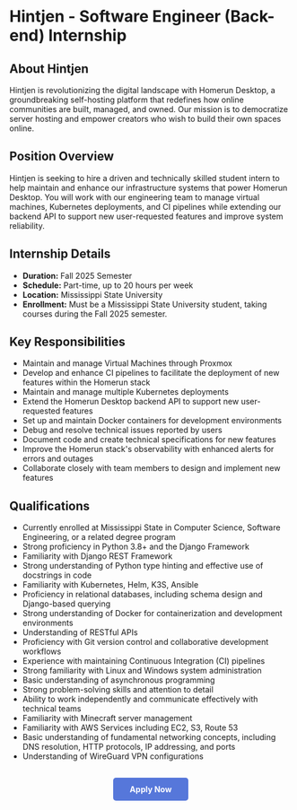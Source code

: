 # Hintjen - Software Engineer (Back-end) Internship

## About Hintjen

Hintjen is revolutionizing the digital landscape with Homerun Desktop, a groundbreaking self-hosting platform that redefines how online communities are built, managed, and owned. Our mission is to democratize server hosting and empower creators who wish to build their own spaces online.

## Position Overview

Hintjen is seeking to hire a driven and technically skilled student intern to help maintain and enhance our infrastructure systems that power Homerun Desktop. You will work with our engineering team to manage virtual machines, Kubernetes deployments, and CI pipelines while extending our backend API to support new user-requested features and improve system reliability.

## Internship Details

- **Duration:** Fall 2025 Semester
- **Schedule:** Part-time, up to 20 hours per week
- **Location:** Mississippi State University
- **Enrollment:** Must be a Mississippi State University student, taking courses during the Fall 2025 semester.

## Key Responsibilities

- Maintain and manage Virtual Machines through Proxmox
- Develop and enhance CI pipelines to facilitate the deployment of new features within the Homerun stack
- Maintain and manage multiple Kubernetes deployments
- Extend the Homerun Desktop backend API to support new user-requested features
- Set up and maintain Docker containers for development environments
- Debug and resolve technical issues reported by users
- Document code and create technical specifications for new features
- Improve the Homerun stack's observability with enhanced alerts for errors and outages
- Collaborate closely with team members to design and implement new features

## Qualifications

- Currently enrolled at Mississippi State in Computer Science, Software Engineering, or a related degree program
- Strong proficiency in Python 3.8+ and the Django Framework
- Familiarity with Django REST Framework
- Strong understanding of Python type hinting and effective use of docstrings in code
- Familiarity with Kubernetes, Helm, K3S, Ansible
- Proficiency in relational databases, including schema design and Django-based querying
- Strong understanding of Docker for containerization and development environments
- Understanding of RESTful APIs
- Proficiency with Git version control and collaborative development workflows
- Experience with maintaining Continuous Integration (CI) pipelines
- Strong familiarity with Linux and Windows system administration
- Basic understanding of asynchronous programming
- Strong problem-solving skills and attention to detail
- Ability to work independently and communicate effectively with technical teams
- Familiarity with Minecraft server management
- Familiarity with AWS Services including EC2, S3, Route 53
- Basic understanding of fundamental networking concepts, including DNS resolution, HTTP protocols, IP addressing, and ports
- Understanding of WireGuard VPN configurations

<div style="text-align: center; margin: 30px 0;">
  <a href="https://forms.gle/EZP65JyrJWKTemty6" target="_blank" style="background-color: #5677da; color: white; padding: 12px 30px; border-radius: 5px; text-decoration: none; font-weight: bold; display: inline-block;">
    Apply Now
  </a>
</div>
